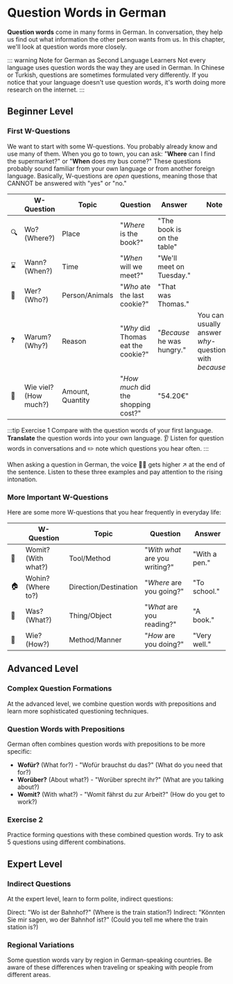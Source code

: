 # Question Words in German

**Question words** come in many forms in German. In conversation, they help us find out what information the other person wants from us. In this chapter, we'll look at question words more closely.

::: warning Note for German as Second Language Learners
Not every language uses question words the way they are used in German. In Chinese or Turkish, questions are sometimes formulated very differently. If you notice that your language doesn't use question words, it's worth doing more research on the internet.
:::

## Beginner Level
### First W-Questions

We want to start with some W-questions. You probably already know and use many of them. When you go to town, you can ask: "**Where** can I find the supermarket?" or "**When** does my bus come?" These questions probably sound familiar from your own language or from another foreign language. Basically, W-questions are *open* questions, meaning those that CANNOT be answered with "yes" or "no."

|| **W-Question** | **Topic** | **Question** | **Answer** | **Note**|
|---|---|---|---|---|---|
|:mag:| Wo? (Where?) | Place  | "*Where* is the book?"  | "The book is on the table" |   |
|:hourglass:| Wann? (When?) | Time  | "*When* will we meet?"  | "We'll meet on Tuesday."  |   |
|:couple:| Wer? (Who?) | Person/Animals  | "*Who* ate the last cookie?"  | "That was Thomas."  |   |
|:question:| Warum? (Why?) |  Reason | "*Why* did Thomas eat the cookie?"  | "*Because* he was hungry."  | You can usually answer *why*-questions with *because...*  |
|:1234:| Wie viel? (How much?) | Amount, Quantity  | "*How much* did the shopping cost?"  | "54.20€"  |   |

:::tip Exercise 1
Compare with the question words of your first language. **Translate** the question words into your own language. :ear: Listen for question words in conversations and :pencil2: note which questions you hear often.
:::

When asking a question in German, the voice :lips::microphone: gets higher :arrow_upper_right: at the end of the sentence. Listen to these three examples and pay attention to the rising intonation.

### More Important W-Questions
Here are some more W-questions that you hear frequently in everyday life:

|| **W-Question** | **Topic** | **Question** | **Answer** |
|---|---|---|---|---|
|:hammer:| Womit? (With what?) | Tool/Method | "*With what* are you writing?" | "With a pen." |
|:house:| Wohin? (Where to?) | Direction/Destination | "*Where* are you going?" | "To school." |
|:book:| Was? (What?) | Thing/Object | "*What* are you reading?" | "A book." |
|:art:| Wie? (How?) | Method/Manner | "*How* are you doing?" | "Very well." |

## Advanced Level

### Complex Question Formations
At the advanced level, we combine question words with prepositions and learn more sophisticated questioning techniques.

### Question Words with Prepositions
German often combines question words with prepositions to be more specific:

- **Wofür?** (What for?) - "Wofür brauchst du das?" (What do you need that for?)
- **Worüber?** (About what?) - "Worüber sprecht ihr?" (What are you talking about?)
- **Womit?** (With what?) - "Womit fährst du zur Arbeit?" (How do you get to work?)

### Exercise 2
Practice forming questions with these combined question words. Try to ask 5 questions using different combinations.

## Expert Level

### Indirect Questions
At the expert level, learn to form polite, indirect questions:

Direct: "Wo ist der Bahnhof?" (Where is the train station?)
Indirect: "Könnten Sie mir sagen, wo der Bahnhof ist?" (Could you tell me where the train station is?)

### Regional Variations
Some question words vary by region in German-speaking countries. Be aware of these differences when traveling or speaking with people from different areas.
